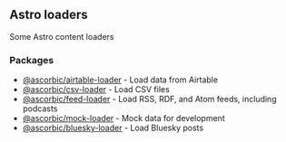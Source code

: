 ## Astro loaders

Some Astro content loaders

### Packages

- [@ascorbic/airtable-loader](packages/airtable) - Load data from Airtable
- [@ascorbic/csv-loader](packages/csv) - Load CSV files
- [@ascorbic/feed-loader](packages/feed) - Load RSS, RDF, and Atom feeds, including podcasts
- [@ascorbic/mock-loader](packages/mock) - Mock data for development
- [@ascorbic/bluesky-loader](packages/bluesky) - Load Bluesky posts
